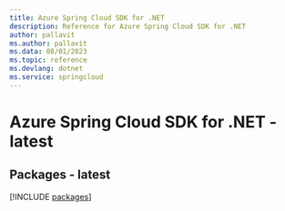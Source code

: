 ```yaml
---
title: Azure Spring Cloud SDK for .NET
description: Reference for Azure Spring Cloud SDK for .NET
author: pallavit
ms.author: pallavit
ms.data: 08/01/2023
ms.topic: reference
ms.devlang: dotnet
ms.service: springcloud
---
```

# Azure Spring Cloud SDK for .NET - latest
## Packages - latest
[!INCLUDE [packages](spring-cloud-index.md)]